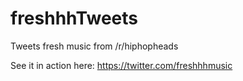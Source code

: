 # freshhhTweets
Tweets fresh music from /r/hiphopheads

See it in action here:
https://twitter.com/freshhhmusic

